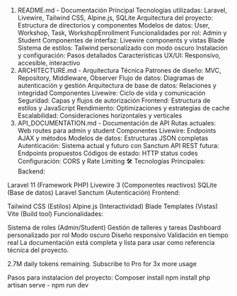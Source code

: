 1. README.md - Documentación Principal
Tecnologías utilizadas: Laravel, Livewire, Tailwind CSS, Alpine.js, SQLite
Arquitectura del proyecto: Estructura de directorios y componentes
Modelos de datos: User, Workshop, Task, WorkshopEnrollment
Funcionalidades por rol: Admin y Student
Componentes de interfaz: Livewire components y vistas Blade
Sistema de estilos: Tailwind personalizado con modo oscuro
Instalación y configuración: Pasos detallados
Características UX/UI: Responsivo, accesible, interactivo
2. ARCHITECTURE.md - Arquitectura Técnica
Patrones de diseño: MVC, Repository, Middleware, Observer
Flujo de datos: Diagramas de autenticación y gestión
Arquitectura de base de datos: Relaciones y integridad
Componentes Livewire: Ciclo de vida y comunicación
Seguridad: Capas y flujos de autorización
Frontend: Estructura de estilos y JavaScript
Rendimiento: Optimizaciones y estrategias de cache
Escalabilidad: Consideraciones horizontales y verticales
3. API_DOCUMENTATION.md - Documentación de API
Rutas actuales: Web routes para admin y student
Componentes Livewire: Endpoints AJAX y métodos
Modelos de datos: Estructuras JSON completas
Autenticación: Sistema actual y futuro con Sanctum
API REST futura: Endpoints propuestos
Códigos de estado: HTTP status codes
Configuración: CORS y Rate Limiting
🛠️ Tecnologías Principales:
Backend:

Laravel 11 (Framework PHP)
Livewire 3 (Componentes reactivos)
SQLite (Base de datos)
Laravel Sanctum (Autenticación)
Frontend:

Tailwind CSS (Estilos)
Alpine.js (Interactividad)
Blade Templates (Vistas)
Vite (Build tool)
Funcionalidades:

Sistema de roles (Admin/Student)
Gestión de talleres y tareas
Dashboard personalizado por rol
Modo oscuro
Diseño responsivo
Validación en tiempo real
La documentación está completa y lista para usar como referencia técnica del proyecto.

2.7M daily tokens remaining.
Subscribe to Pro for 3x more usage

Pasos para instalacion del proyecto:
Composer install
npm install
php artisan serve - npm run dev
